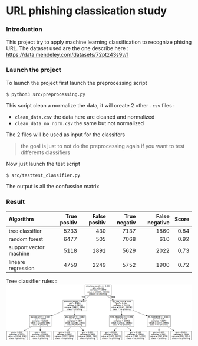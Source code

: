 # URL phishing classication study
### Introduction 
This project try to apply machine learning classification to recognize phising URL.
The dataset used are the one describe here : https://data.mendeley.com/datasets/72ptz43s9v/1

### Launch the project
To launch the project first launch the preprocessing script

```
$ python3 src/preprocessing.py
```

This script clean a normalize the data, it will create 2 other `.csv` files : 
- `clean_data.csv` the data here are cleaned and normalized
- `clean_data_no_norm.csv` the same but not normalized

The 2 files will be used as input for the classifers 
> the goal is just to not do the preprocessing again if you want to test differents classifiers

Now just launch the test script 
```
$ src/testtest_classifier.py
```
The output is all the confussion matrix

### Result
| Algorithm            | True positiv |False positiv |True negativ|False negative|Score|
|:---                  |---:          |---:          |---:        |---:          |---: |
|tree classifier       |5233          |430           |7137        |1860          |0.84 |
|random forest         |6477          |505           |7068        |610           |0.92 |
|support vector machine|5118          |1891          |5629        |2022          |0.73 |
|lineare regression    |4759          |2249          |5752        |1900          |0.72 |

Tree classifier rules :
![tree classifier image](https://raw.githubusercontent.com/JejeB/URL_phising_classification/main/tree.png)
